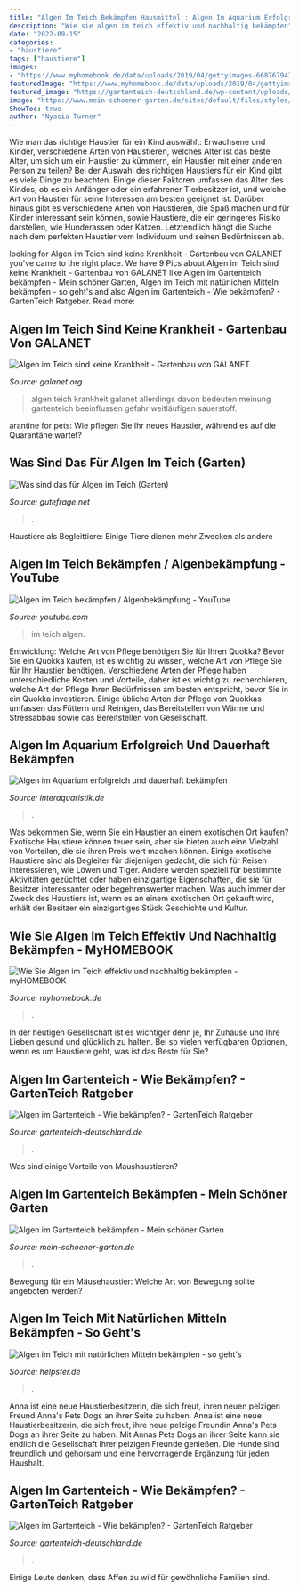 ```yaml
---
title: "Algen Im Teich Bekämpfen Hausmittel : Algen Im Aquarium Erfolgreich Und Dauerhaft Bekämpfen"
description: "Wie sie algen im teich effektiv und nachhaltig bekämpfen"
date: "2022-09-15"
categories:
- "haustiere"
tags: ["haustiere"]
images:
- "https://www.myhomebook.de/data/uploads/2019/04/gettyimages-668767943-1040x690.jpg"
featuredImage: "https://www.myhomebook.de/data/uploads/2019/04/gettyimages-668767943-1040x690.jpg"
featured_image: "https://gartenteich-deutschland.de/wp-content/uploads/2018/02/CyanobacteriaInPool_1496157692857_9590196_ver1.0.jpg"
image: "https://www.mein-schoener-garten.de/sites/default/files/styles/inline_scaled_s/public/algen-gartenteich-entfernen-3630738-blp-msg.jpg?itok=JZlyz-CS"
ShowToc: true
author: "Nyasia Turner"
---
```



Wie man das richtige Haustier für ein Kind auswählt: Erwachsene und Kinder, verschiedene Arten von Haustieren, welches Alter ist das beste Alter, um sich um ein Haustier zu kümmern, ein Haustier mit einer anderen Person zu teilen?
Bei der Auswahl des richtigen Haustiers für ein Kind gibt es viele Dinge zu beachten. Einige dieser Faktoren umfassen das Alter des Kindes, ob es ein Anfänger oder ein erfahrener Tierbesitzer ist, und welche Art von Haustier für seine Interessen am besten geeignet ist. Darüber hinaus gibt es verschiedene Arten von Haustieren, die Spaß machen und für Kinder interessant sein können, sowie Haustiere, die ein geringeres Risiko darstellen, wie Hunderassen oder Katzen. Letztendlich hängt die Suche nach dem perfekten Haustier vom Individuum und seinen Bedürfnissen ab.

	

		
looking for Algen im Teich sind keine Krankheit - Gartenbau von GALANET you've came to the right place. We have 9 Pics about Algen im Teich sind keine Krankheit - Gartenbau von GALANET like Algen im Gartenteich bekämpfen - Mein schöner Garten, Algen im Teich mit natürlichen Mitteln bekämpfen - so geht&#039;s and also Algen im Gartenteich - Wie bekämpfen? - GartenTeich Ratgeber. Read more:
		
    
## Algen Im Teich Sind Keine Krankheit - Gartenbau Von GALANET

<img loading=lazy src="https://www.galanet.org/wp-content/uploads/2015/02/algen-im-teich-e1430903474629-420x271.jpg" onerror="this.onerror=null;this.src='https://tse3.mm.bing.net/th?id=OIP.6W87kV6s1D2QLxl1oHOU-wAAAA&amp;pid=15.1';" alt="Algen im Teich sind keine Krankheit - Gartenbau von GALANET">

_Source: galanet.org_

>algen teich krankheit galanet allerdings davon bedeuten meinung gartenteich beeinflussen gefahr weitläufigen sauerstoff. 

	

arantine for pets: Wie pflegen Sie Ihr neues Haustier, während es auf die Quarantäne wartet?

    
## Was Sind Das Für Algen Im Teich (Garten)

<img loading=lazy src="https://images.gutefrage.net/media/fragen/bilder/was-sind-das-fuer-algen-im-teich-/0_original.jpg?v=1401044155000" onerror="this.onerror=null;this.src='https://tse4.mm.bing.net/th?id=OIP.iPEQ6WhxpVeLZ-d4EdUqqwHaFn&amp;pid=15.1';" alt="Was sind das für Algen im Teich (Garten)">

_Source: gutefrage.net_

>. 

	

Haustiere als Begleittiere: Einige Tiere dienen mehr Zwecken als andere

    
## Algen Im Teich Bekämpfen / Algenbekämpfung - YouTube

<img loading=lazy src="https://i.ytimg.com/vi/Xl7saiGgTn8/maxresdefault.jpg" onerror="this.onerror=null;this.src='https://tse1.mm.bing.net/th?id=OIP.f2y1NRl6oE6-cehJu9dZSAHaEK&amp;pid=15.1';" alt="Algen im Teich bekämpfen / Algenbekämpfung - YouTube">

_Source: youtube.com_

>im teich algen. 

	

Entwicklung: Welche Art von Pflege benötigen Sie für Ihren Quokka?
Bevor Sie ein Quokka kaufen, ist es wichtig zu wissen, welche Art von Pflege Sie für Ihr Haustier benötigen. Verschiedene Arten der Pflege haben unterschiedliche Kosten und Vorteile, daher ist es wichtig zu recherchieren, welche Art der Pflege Ihren Bedürfnissen am besten entspricht, bevor Sie in ein Quokka investieren. Einige übliche Arten der Pflege von Quokkas umfassen das Füttern und Reinigen, das Bereitstellen von Wärme und Stressabbau sowie das Bereitstellen von Gesellschaft.

    
## Algen Im Aquarium Erfolgreich Und Dauerhaft Bekämpfen

<img loading=lazy src="https://www.interaquaristik.de/images/algen-im-aquarium/Algen-im-Aquarium-2.jpg" onerror="this.onerror=null;this.src='https://tse3.mm.bing.net/th?id=OIP.MUTwQRcAfiWDxcUoWxu1cgHaE7&amp;pid=15.1';" alt="Algen im Aquarium erfolgreich und dauerhaft bekämpfen">

_Source: interaquaristik.de_

>. 

	

Was bekommen Sie, wenn Sie ein Haustier an einem exotischen Ort kaufen?
Exotische Haustiere können teuer sein, aber sie bieten auch eine Vielzahl von Vorteilen, die sie ihren Preis wert machen können. Einige exotische Haustiere sind als Begleiter für diejenigen gedacht, die sich für Reisen interessieren, wie Löwen und Tiger. Andere werden speziell für bestimmte Aktivitäten gezüchtet oder haben einzigartige Eigenschaften, die sie für Besitzer interessanter oder begehrenswerter machen. Was auch immer der Zweck des Haustiers ist, wenn es an einem exotischen Ort gekauft wird, erhält der Besitzer ein einzigartiges Stück Geschichte und Kultur.

    
## Wie Sie Algen Im Teich Effektiv Und Nachhaltig Bekämpfen - MyHOMEBOOK

<img loading=lazy src="https://www.myhomebook.de/data/uploads/2019/04/gettyimages-668767943-1040x690.jpg" onerror="this.onerror=null;this.src='https://tse3.mm.bing.net/th?id=OIP.2yMn2Fc66o2tQ4pxOT7VIQHaE6&amp;pid=15.1';" alt="Wie Sie Algen im Teich effektiv und nachhaltig bekämpfen - myHOMEBOOK">

_Source: myhomebook.de_

>. 

	

In der heutigen Gesellschaft ist es wichtiger denn je, Ihr Zuhause und Ihre Lieben gesund und glücklich zu halten. Bei so vielen verfügbaren Optionen, wenn es um Haustiere geht, was ist das Beste für Sie?

    
## Algen Im Gartenteich - Wie Bekämpfen? - GartenTeich Ratgeber

<img loading=lazy src="https://gartenteich-deutschland.de/wp-content/uploads/2018/02/CyanobacteriaInPool_1496157692857_9590196_ver1.0-1024x740.jpg" onerror="this.onerror=null;this.src='https://tse2.mm.bing.net/th?id=OIP.QHUs_5FCBja18aixTUwNjwHaFW&amp;pid=15.1';" alt="Algen im Gartenteich - Wie bekämpfen? - GartenTeich Ratgeber">

_Source: gartenteich-deutschland.de_

>. 

	

Was sind einige Vorteile von Maushaustieren?

    
## Algen Im Gartenteich Bekämpfen - Mein Schöner Garten

<img loading=lazy src="https://www.mein-schoener-garten.de/sites/default/files/styles/inline_scaled_s/public/algen-gartenteich-entfernen-3630738-blp-msg.jpg?itok=JZlyz-CS" onerror="this.onerror=null;this.src='https://tse4.mm.bing.net/th?id=OIP.4oFmYcodoUv48_HymCu7sAHaEi&amp;pid=15.1';" alt="Algen im Gartenteich bekämpfen - Mein schöner Garten">

_Source: mein-schoener-garten.de_

>. 

	

Bewegung für ein Mäusehaustier: Welche Art von Bewegung sollte angeboten werden?

    
## Algen Im Teich Mit Natürlichen Mitteln Bekämpfen - So Geht&#039;s

<img loading=lazy src="https://static.helpster.de/attachments/articles/icons/000/044/857/large/iStock_000007112359XSmall.jpg" onerror="this.onerror=null;this.src='https://tse2.mm.bing.net/th?id=OIP.vx6XtTfiW8NZtMJkiMgHowHaFs&amp;pid=15.1';" alt="Algen im Teich mit natürlichen Mitteln bekämpfen - so geht&#039;s">

_Source: helpster.de_

>. 

	

Anna ist eine neue Haustierbesitzerin, die sich freut, ihren neuen pelzigen Freund Anna's Pets Dogs an ihrer Seite zu haben.
Anna ist eine neue Haustierbesitzerin, die sich freut, ihre neue pelzige Freundin Anna's Pets Dogs an ihrer Seite zu haben. Mit Annas Pets Dogs an ihrer Seite kann sie endlich die Gesellschaft ihrer pelzigen Freunde genießen. Die Hunde sind freundlich und gehorsam und eine hervorragende Ergänzung für jeden Haushalt.

    
## Algen Im Gartenteich - Wie Bekämpfen? - GartenTeich Ratgeber

<img loading=lazy src="https://gartenteich-deutschland.de/wp-content/uploads/2018/02/CyanobacteriaInPool_1496157692857_9590196_ver1.0.jpg" onerror="this.onerror=null;this.src='https://tse2.mm.bing.net/th?id=OIP.nYjDW8ILIbT7jkJO4VxzYgHaFW&amp;pid=15.1';" alt="Algen im Gartenteich - Wie bekämpfen? - GartenTeich Ratgeber">

_Source: gartenteich-deutschland.de_

>. 

	

Einige Leute denken, dass Affen zu wild für gewöhnliche Familien sind.

